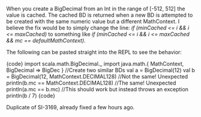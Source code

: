 When you create a BigDecimal from an Int in the range of [-512, 512] the value is cached. The cached BD is returned when a new BD is attempted to be created with the same numeric value but a different MathContext. I believe the fix would be to simply change the line:
*if (minCached <= i && i <= maxCached)* 
to something like
*if (minCached <= i && i <= maxCached && mc == defaultMathContext)*.

The following can be pasted straight into the REPL to see the behavior:

{code}
import scala.math.BigDecimal._
import java.math.{ MathContext, BigDecimal => BigDec }
//Create two similar BDs
val a = BigDecimal(12)
val b = BigDecimal(12, MathContext.DECIMAL128)
//Not the same! Unexpected
println(b.mc == MathContext.DECIMAL128)
//The same! Unexpected
println(a.mc == b.mc)
//This should work but instead throws an exception
println(b / 7)
{code}

Duplicate of SI-3169, already fixed a few hours ago.
